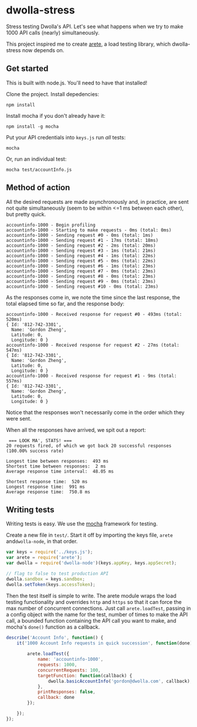 # dwolla-stress

Stress testing Dwolla's API.  Let's see what happens when we try to make 1000 API calls (nearly) simultaneously.

This project inspired me to create [arete](https://github.com/capablemonkey/arete), a load testing library, which dwolla-stress now depends on.

## Get started
This is built with node.js.  You'll need to have that installed!

Clone the project.  Install depedencies:

`npm install`

Install mocha if you don't already have it:

`npm install -g mocha`

Put your API credentials into `keys.js` run _all_ tests:

`mocha`

Or, run an individual test:

`mocha test/accountInfo.js`

## Method of action

All the desired requests are made asynchronously and, in practice, are sent not quite simultaneously (seem to be within <=1 ms between each other), but pretty quick.

```
accountinfo-1000 - Begin profiling
accountinfo-1000 - Starting to make requests - 0ms (total: 0ms)
accountinfo-1000 - Sending request #0 - 0ms (total: 1ms)
accountinfo-1000 - Sending request #1 - 17ms (total: 18ms)
accountinfo-1000 - Sending request #2 - 2ms (total: 20ms)
accountinfo-1000 - Sending request #3 - 1ms (total: 21ms)
accountinfo-1000 - Sending request #4 - 1ms (total: 22ms)
accountinfo-1000 - Sending request #5 - 0ms (total: 22ms)
accountinfo-1000 - Sending request #6 - 1ms (total: 23ms)
accountinfo-1000 - Sending request #7 - 0ms (total: 23ms)
accountinfo-1000 - Sending request #8 - 0ms (total: 23ms)
accountinfo-1000 - Sending request #9 - 0ms (total: 23ms)
accountinfo-1000 - Sending request #10 - 0ms (total: 23ms)
```

As the responses come in, we note the time since the last response, the total elapsed time so far, and the response body:

```
accountinfo-1000 - Received response for request #0 - 493ms (total: 520ms)
{ Id: '812-742-3301',
  Name: 'Gordon Zheng',
  Latitude: 0,
  Longitude: 0 }
accountinfo-1000 - Received response for request #2 - 27ms (total: 547ms)
{ Id: '812-742-3301',
  Name: 'Gordon Zheng',
  Latitude: 0,
  Longitude: 0 }
accountinfo-1000 - Received response for request #1 - 9ms (total: 557ms)
{ Id: '812-742-3301',
  Name: 'Gordon Zheng',
  Latitude: 0,
  Longitude: 0 }
```

Notice that the responses won't necessarily come in the order which they were sent.

When all the responses have arrived, we spit out a report:

```
 === LOOK MA', STATS! ===
20 requests fired, of which we got back 20 successful responses (100.00% success rate)

Longest time between responses:  493 ms
Shortest time between responses:  2 ms
Average response time interval:  48.05 ms

Shortest response time:  520 ms 
Longest response time:  991 ms
Average response time:  750.8 ms
```

## Writing tests

Writing tests is easy.  We use the [mocha](http://mochajs.org/) framework for testing.  

Create a new file in `test/`.  Start it off by importing the keys file, `arete` and`dwolla-node`, in that order.

```javascript
var keys = require('../keys.js');
var arete = require('arete');
var dwolla = require('dwolla-node')(keys.appKey, keys.appSecret);

// flag to false to test production API
dwolla.sandbox = keys.sandbox;
dwolla.setToken(keys.accessToken);
```

Then the test itself is simple to write.  The arete module wraps the load testing functionality and overrides `http` and `https` so that it can force the max number of concurrent connections.  Just call `arete.loadTest`, passing in a config object with the name for the test, number of times to make the API call, a bounded function containing the API call you want to make, and mocha's `done()` function as a callback.

```javascript
describe('Account Info', function() {
	it('1000 Account Info requests in quick succession', function(done) {
		
		arete.loadTest({
			name: 'accountinfo-1000',
			requests: 1000,
			concurrentRequests: 100,
			targetFunction: function(callback) {
				dwolla.basicAccountInfo('gordon@dwolla.com', callback);
			},
			printResponses: false,
			callback: done
		});

	});
});
```
